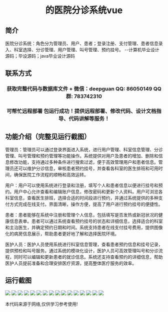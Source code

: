 <p><h1 align="center">的医院分诊系统vue</h1></p>

## 简介
医院分诊系统：角色分为管理员、用户、患者；登录注册、支付管理、患者信息录入、科室选择、分诊管理、用户管理、叫号管理、预约挂号。    --计算机毕业设计源码；毕设源码；java毕业设计源码


## 联系方式
<p><h3 align="center">获取完整代码与数据库文件 + 微信：deepguan QQ: 86050149 QQ群: 783742310</h3></p>
<p><h3 align="center">可帮忙远程部署 包运行成功！提供远程部署、修改代码、设计文档指导、代码讲解等服务！</h3></p>

## 功能介绍（完整见运行截图）
管理员：管理员可以通过登录界面进入系统，进行用户管理、科室信息管理、分诊管理、叫号管理和预约管理等功能操作。系统提供对用户及患者的增加、删除和信息修改功能，支持通过多种条件进行搜索过滤，便于高效管理用户和患者信息。管理员还可以维护分诊信息，审核患者预约挂号，并查看各科室的医生排班和可用时间，确保医院工作流程的顺畅和高效运转。

用户：用户可以使用系统进行登录和注册，填写个人和患者信息以便进行挂号和预约。用户中心允许查看和编辑账户信息，修改密码和更新个人资料。用户可浏览各科室信息，查看医生排班，选择合适的时间段进行预约，并通过系统提供的多种支付方式完成在线支付。界面清晰，操作方便，提高了用户进行预约挂号的便捷性。

患者：患者能够在系统中注册和管理个人信息，包括填写是否发热或新冠状况的健康信息表单。患者可以通过系统查看预约挂号的状态和详细信息，选择适合的科室和主治医生，并确定预约日期和时间。系统支持患者在线支付挂号费用，提供图像化的病房信息展示，帮助患者更好地了解和选择医院环境。

医护人员：医护人员使用系统进行科室信息管理，查看患者预约信息和挂号记录，提供预检和叫号服务。通过系统的模块化设计，医护人员可高效管理叫号和分诊流程，同时可以编辑和更新患者的就诊信息。系统还支持查看预约的详细信息，帮助医护人员提前准备和合理安排医疗资源，提高整体医疗服务的效率。


## 运行截图
![](https://bs-1329754181.cos.ap-shanghai.myqcloud.com/ssm/HospitalTriageSystem/img/001.jpg)
![](https://bs-1329754181.cos.ap-shanghai.myqcloud.com/ssm/HospitalTriageSystem/img/002.jpg)
![](https://bs-1329754181.cos.ap-shanghai.myqcloud.com/ssm/HospitalTriageSystem/img/003.jpg)
![](https://bs-1329754181.cos.ap-shanghai.myqcloud.com/ssm/HospitalTriageSystem/img/004.jpg)
![](https://bs-1329754181.cos.ap-shanghai.myqcloud.com/ssm/HospitalTriageSystem/img/005.jpg)
![](https://bs-1329754181.cos.ap-shanghai.myqcloud.com/ssm/HospitalTriageSystem/img/006.jpg)
![](https://bs-1329754181.cos.ap-shanghai.myqcloud.com/ssm/HospitalTriageSystem/img/007.jpg)
![](https://bs-1329754181.cos.ap-shanghai.myqcloud.com/ssm/HospitalTriageSystem/img/008.jpg)
![](https://bs-1329754181.cos.ap-shanghai.myqcloud.com/ssm/HospitalTriageSystem/img/009.jpg)
![](https://bs-1329754181.cos.ap-shanghai.myqcloud.com/ssm/HospitalTriageSystem/img/010.jpg)
![](https://bs-1329754181.cos.ap-shanghai.myqcloud.com/ssm/HospitalTriageSystem/img/011.jpg)
![](https://bs-1329754181.cos.ap-shanghai.myqcloud.com/ssm/HospitalTriageSystem/img/012.jpg)
![](https://bs-1329754181.cos.ap-shanghai.myqcloud.com/ssm/HospitalTriageSystem/img/013.jpg)
![](https://bs-1329754181.cos.ap-shanghai.myqcloud.com/ssm/HospitalTriageSystem/img/014.jpg)
![](https://bs-1329754181.cos.ap-shanghai.myqcloud.com/ssm/HospitalTriageSystem/img/015.jpg)
![](https://bs-1329754181.cos.ap-shanghai.myqcloud.com/ssm/HospitalTriageSystem/img/016.jpg)

<p>本代码来源于网络,仅供学习参考使用!</p>
